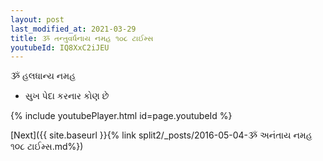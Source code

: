 ```yaml
---
layout: post
last_modified_at: 2021-03-29
title: ૐ તન્તુવર્ધનાય નમહ ૧૦૮ ટાઈમ્સ
youtubeId: IQ8XxC2iJEU
---
```

 
 
 ૐ હલધાન્ય નમહ  
 
 -  સુખ પેદા કરનાર કોણ છે 
 
  
 
  
 
 
 
 
 
 


{% include youtubePlayer.html id=page.youtubeId %}
 
[Next]({{ site.baseurl }}{% link  split2/_posts/2016-05-04-ૐ અનંતાય નમહ ૧૦૮ ટાઈમ્સ.md%})
 
